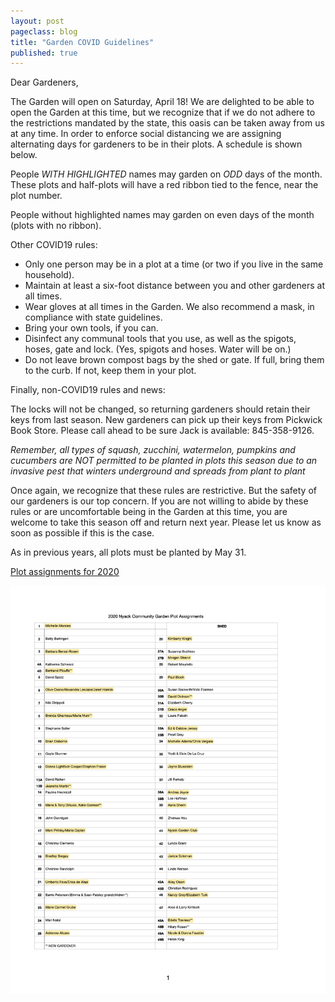 ```yaml
---
layout: post
pageclass: blog
title: "Garden COVID Guidelines"
published: true
---
```


Dear Gardeners,

The Garden will open on Saturday, April 18! We are delighted to be able to open the Garden at this time, but we recognize that if we do not adhere to the restrictions mandated by the state, this oasis can be taken away from us at any time.
In order to enforce social distancing we are assigning alternating days for gardeners to be in their plots. A schedule is shown below.

People *WITH HIGHLIGHTED* names may garden on *ODD* days of the month. These plots and half-plots will have a red ribbon tied to the fence, near the plot number.

People without highlighted names may garden on even days of the month (plots with no ribbon).

Other COVID19 rules:

* Only one person may be in a plot at a time (or two if you live in the same household).
* Maintain at least a six-foot distance between you and other gardeners at all times.
* Wear gloves at all times in the Garden. We also recommend a mask, in compliance with state guidelines.
* Bring your own tools, if you can.
* Disinfect any communal tools that you use, as well as the spigots, hoses, gate and lock. (Yes, spigots and hoses. Water will be on.)
* Do not leave brown compost bags by the shed or gate. If full, bring them to the curb. If not, keep them in your plot.

Finally, non-COVID19 rules and news:

The locks will not be changed, so returning gardeners should retain their keys from last season. New gardeners can pick up their keys from Pickwick Book Store. Please call ahead to be sure Jack is available: 845-358-9126.

*Remember, all types of squash, zucchini, watermelon, pumpkins and cucumbers are NOT permitted to be planted in plots this season due to an invasive pest that winters underground and spreads from plant to plant*

Once again, we recognize that these rules are restrictive. But the safety of our gardeners is our top concern.
If you are not willing to abide by these rules or are uncomfortable being in the Garden at this time, you are welcome to take this season off and return next year. Please let us know as soon as possible if this is the case.

As in previous years, all plots must be planted by May 31.

[Plot assignments for 2020](/pdf/2020_NCG-Plot-Assignments.pdf)

<img src="/images/2020_NCG-Plot-Assignments.png" alt="2020 NCG Plot Assignments" width="800"/>


